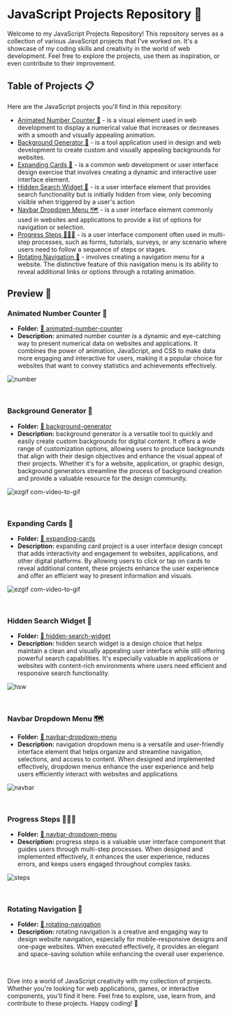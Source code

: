  # JavaScript Projects Repository 🚀

Welcome to my JavaScript Projects Repository! This repository serves as a collection of various JavaScript projects that I've worked on. It's a showcase of my coding skills and creativity in the world of web development. Feel free to explore the projects, use them as inspiration, or even contribute to their improvement.

## Table of Projects 📋

Here are the JavaScript projects you'll find in this repository:

- [Animated Number Counter 🔢](#animated-number-counter-) - is a visual element used in web development to display a numerical value that increases or decreases with a smooth and visually appealing animation. 
- [Background Generator 🌈](#background-generator-) - is a tool application used in design and web development to create custom and visually appealing backgrounds for websites.
- [Expanding Cards 🌌](#expanding-cards-) - is a common web development or user interface design exercise that involves creating a dynamic and interactive user interface element.
- [Hidden Search Widget 🔎](#hidden-search-widget-) - is a user interface element that provides search functionality but is initially hidden from view, only becoming visible when triggered by a user's action
- [Navbar Dropdown Menu 🗺️](#navbar-dropdown-menu-) - is a user interface element commonly used in websites and applications to provide a list of options for navigation or selection.
- [Progress Steps 🏃🏻‍♂️](#progress-steps-) - is a user interface component often used in multi-step processes, such as forms, tutorials, surveys, or any scenario where users need to follow a sequence of steps or stages.
- [Rotating Navigation 🧭](#rotating-navigation-) - involves creating a navigation menu for a website. The distinctive feature of this navigation menu is its ability to reveal additional links or options through a rotating animation. 

## Preview 🌟

### Animated Number Counter 🔢
 - **Folder:** [📁 animated-number-counter](/animated-number-counter/)
 - **Description:** animated number counter is a dynamic and eye-catching way to present numerical data on websites and applications. It combines the power of animation, JavaScript, and CSS to make data more engaging and interactive for users, making it a popular choice for websites that want to convey statistics and achievements effectively.

![number](https://user-images.githubusercontent.com/88382171/226492389-f2c9a846-4e2f-48c8-8c47-1c0e87cb86da.gif)

<br>

### Background Generator 🌈
 - **Folder:** [📁 background-generator](/background-generator/)
 - **Description:** background generator is a versatile tool to quickly and easily create custom backgrounds for digital content. It offers a wide range of customization options, allowing users to produce backgrounds that align with their design objectives and enhance the visual appeal of their projects. Whether it's for a website, application, or graphic design, background generators streamline the process of background creation and provide a valuable resource for the design community.

![ezgif com-video-to-gif](https://github.com/dpaguba/js-zero-to-hero/assets/88382171/07062199-ea09-4bfe-9243-d0ff9f9ecd0c)

<br>

### Expanding Cards 🌌
 - **Folder:** [📁 expanding-cards](/expanding-cards/)
 - **Description:** expanding card project is a user interface design concept that adds interactivity and engagement to websites, applications, and other digital platforms. By allowing users to click or tap on cards to reveal additional content, these projects enhance the user experience and offer an efficient way to present information and visuals.

![ezgif com-video-to-gif](https://user-images.githubusercontent.com/88382171/222894878-a77d039f-1111-4290-be06-a259fcfb8efb.gif)

<br>

### Hidden Search Widget 🔎
- **Folder:** [📁 hidden-search-widget](/hidden-search-widget/)
 - **Description:** hidden search widget is a design choice that helps maintain a clean and visually appealing user interface while still offering powerful search capabilities. It's especially valuable in applications or websites with content-rich environments where users need efficient and responsive search functionality.

![hsw](https://github.com/dpaguba/js-zero-to-hero/assets/88382171/1060aeb7-4359-4c36-b25a-5d0a8ac9cd8b)

<br>

### Navbar Dropdown Menu 🗺️
 - **Folder:** [📁 navbar-dropdown-menu](/navbar-dropdown-menu/)
 - **Description:** navigation dropdown menu is a versatile and user-friendly interface element that helps organize and streamline navigation, selections, and access to content. When designed and implemented effectively, dropdown menus enhance the user experience and help users efficiently interact with websites and applications

![navbar](https://user-images.githubusercontent.com/88382171/222894358-866d379f-2674-4fb3-a679-be64ce3a0c00.gif)

<br>

### Progress Steps 🏃🏻‍♂️
 - **Folder:** [📁 navbar-dropdown-menu](/navbar-dropdown-menu/)
 - **Description:** progress steps is a valuable user interface component that guides users through multi-step processes. When designed and implemented effectively, it enhances the user experience, reduces errors, and keeps users engaged throughout complex tasks.

![steps ](https://user-images.githubusercontent.com/88382171/225456216-60d3f4e6-4d07-43da-839a-69c29d5b8b31.gif)

<br>

### Rotating Navigation 🧭
 - **Folder:** [📁 rotating-navigation](/rotating-navigation/)
 - **Description:** rotating navigation is a creative and engaging way to design website navigation, especially for mobile-responsive designs and one-page websites. When executed effectively, it provides an elegant and space-saving solution while enhancing the overall user experience.



 <br>




Dive into a world of JavaScript creativity with my collection of projects. Whether you're looking for web applications, games, or interactive components, you'll find it here. Feel free to explore, use, learn from, and contribute to these projects. Happy coding! 🚀

